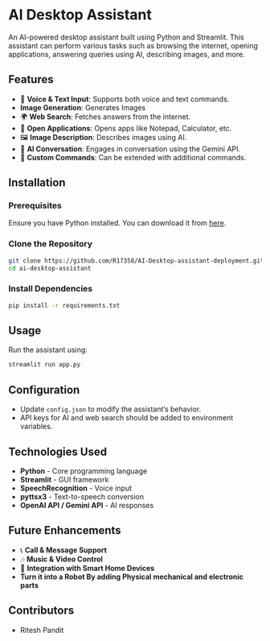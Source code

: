 # AI Desktop Assistant

An AI-powered desktop assistant built using Python and Streamlit. This assistant can perform various tasks such as browsing the internet, opening applications, answering queries using AI, describing images, and more.

## Features
- 🎤 **Voice & Text Input**: Supports both voice and text commands.
- **Image Generation**: Generates Images
- 🌍 **Web Search**: Fetches answers from the internet.
- 📂 **Open Applications**: Opens apps like Notepad, Calculator, etc.
- 🖼️ **Image Description**: Describes images using AI.
- 🤖 **AI Conversation**: Engages in conversation using the Gemini API.
- 🔎 **Custom Commands**: Can be extended with additional commands.

## Installation

### Prerequisites
Ensure you have Python installed. You can download it from [here](https://www.python.org/downloads/).

### Clone the Repository
```bash
git clone https://github.com/R17358/AI-Desktop-assistant-deployment.git
cd ai-desktop-assistant
```

### Install Dependencies
```bash
pip install -r requirements.txt
```

## Usage
Run the assistant using:
```bash
streamlit run app.py
```

## Configuration
- Update `config.json` to modify the assistant’s behavior.
- API keys for AI and web search should be added to environment variables.

## Technologies Used
- **Python** - Core programming language
- **Streamlit** - GUI framework
- **SpeechRecognition** - Voice input
- **pyttsx3** - Text-to-speech conversion
- **OpenAI API / Gemini API** - AI responses

## Future Enhancements
- 📞 **Call & Message Support**
- 🎶 **Music & Video Control**
- 🔗 **Integration with Smart Home Devices**
- **Turn it into a Robot By adding Physical mechanical and electronic parts**

## Contributors
- Ritesh Pandit


